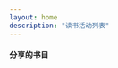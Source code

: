 ```yaml
---
layout: home
description: "读书活动列表"
---
```



<section id="services">
    <div class="container">
        <div class="row text-center">
            <div class="col-lg-12 text-center">
                <h4 class="service-heading">分享的书目</h4>
                <script src="//ajax.googleapis.com/ajax/libs/jquery/1.11.1/jquery.min.js"></script>
                <div id="container1"></div>
                <script >
                $.get('../sheet1.csv', function(data) {

                // start the table
                var html = '<table class="table table-striped table-bordered">';

                // split into lines
                var rows = data.split("\n");

                // parse lines
                rows.forEach( function getvalues(ourrow) {
                // start a table row
                html += "<tr>";

                // split line into columns
                var columns = ourrow.split(",");

                html += "<td>" + columns[0] + "</td>";
                html += "<td>" + columns[1] + "</td>";
                html += "<td>" + columns[2] + "</td>";
                html += "<td>" + columns[3] + "</td>";

                // close row
                html += "</tr>";
                })
                // close table
                html += "</table>";

                // insert into div
                $('#container1').append(html);

                });
                </script>

            </div>
        </div>
    </div>
</section>

